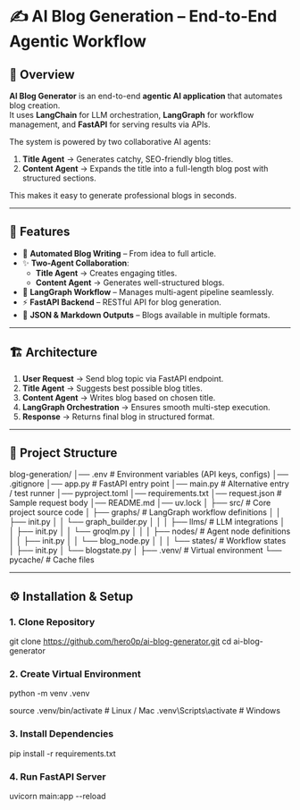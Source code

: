 # ✍️ AI Blog Generation – End-to-End Agentic Workflow  

## 📌 Overview
**AI Blog Generator** is an end-to-end **agentic AI application** that automates blog creation.  
It uses **LangChain** for LLM orchestration, **LangGraph** for workflow management, and **FastAPI** for serving results via APIs.  

The system is powered by two collaborative AI agents:
1. **Title Agent** → Generates catchy, SEO-friendly blog titles.  
2. **Content Agent** → Expands the title into a full-length blog post with structured sections.  

This makes it easy to generate professional blogs in seconds.

---

## 🚀 Features
- 📰 **Automated Blog Writing** – From idea to full article.  
- ✨ **Two-Agent Collaboration**:  
  - **Title Agent** → Creates engaging titles.  
  - **Content Agent** → Generates well-structured blogs.  
- 🔗 **LangGraph Workflow** – Manages multi-agent pipeline seamlessly.  
- ⚡ **FastAPI Backend** – RESTful API for blog generation.  
- 📑 **JSON & Markdown Outputs** – Blogs available in multiple formats.  

---

## 🏗️ Architecture
1. **User Request** → Send blog topic via FastAPI endpoint.  
2. **Title Agent** → Suggests best possible blog titles.  
3. **Content Agent** → Writes blog based on chosen title.  
4. **LangGraph Orchestration** → Ensures smooth multi-step execution.  
5. **Response** → Returns final blog in structured format.  

---

## 📂 Project Structure
blog-generation/
│── .env # Environment variables (API keys, configs)
│── .gitignore
│── app.py # FastAPI entry point
│── main.py # Alternative entry / test runner
│── pyproject.toml
│── requirements.txt
│── request.json # Sample request body
│── README.md
│── uv.lock
│
├── src/ # Core project source code
│ ├── graphs/ # LangGraph workflow definitions
│ │ ├── init.py
│ │ └── graph_builder.py
│ │
│ ├── llms/ # LLM integrations
│ │ ├── init.py
│ │ └── groqlm.py
│ │
│ ├── nodes/ # Agent node definitions
│ │ ├── init.py
│ │ └── blog_node.py
│ │
│ └── states/ # Workflow states
│ ├── init.py
│ └── blogstate.py
│
├── .venv/ # Virtual environment
└── pycache/ # Cache files

---

## ⚙️ Installation & Setup

### 1. Clone Repository
git clone https://github.com/hero0p/ai-blog-generator.git
cd ai-blog-generator

### 2. Create Virtual Environment

python -m venv .venv

source .venv/bin/activate   # Linux / Mac
.venv\Scripts\activate      # Windows

### 3. Install Dependencies

pip install -r requirements.txt

### 4. Run FastAPI Server

uvicorn main:app --reload